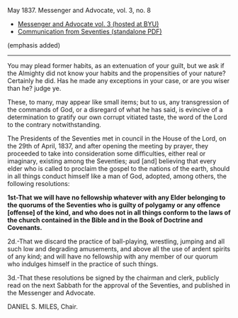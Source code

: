 May 1837. Messenger and Advocate, vol. 3, no. 8

* [Messenger and Advocate vol. 3 (hosted at BYU)](http://contentdm.lib.byu.edu/cdm/ref/collection/NCMP1820-1846/id/7468)
* [Communication from Seventies (standalone PDF)](https://docs.google.com/viewer?url=https://github.com/faenrandir/a_careful_examination/raw/690e66134f87e27e3542f13506f0ceadafb4ad26/documents/polygamy/denials/original-1837-05-Messenger-and-Advocate-vol3-no8-Communication-from-Seventies.pdf)

(emphasis added)

---

You may plead former habits, as an extenuation of your guilt, but we ask if the Almighty did not know your habits and the propensities of your nature? Certainly he did. Has he made any exceptions in your case, or are you wiser than he? judge ye.

These, to many, may appear like small items; but to us, any transgression of the commands of God, or a disregard of what he has said, is evincive of a determination to gratify our own corrupt vitiated taste, the word of the Lord to the contrary notwithstanding.

The Presidents of the Seventies met in council in the House of the Lord, on the 29th of April, 1837, and after opening the meeting by prayer, they proceeded to take into consideration some difficulties, either real or imaginary, existing among the Seventies; aud [and] believing that every elder who is called to proclaim the gospel to the nations of the earth, should in all things conduct himself like a man of God, adopted, among others, the following resolutions:

**1st-That we will have no fellowship whatever with any Elder belonging to the quorums of the Seventies who is guilty of polygamy or any offence [offense] of the kind, and who does not in all things conform to the laws of the church contained in the Bible and in the Book of Doctrine and Covenants.**

2d.-That we discard the practice of ball-playing, wrestling, jumping and all such low and degrading amusements, and above all the use of ardent spirits of any kind; and will have no fellowship with any member of our quorum who indulges himself in the practice of such things.

3d.-That these resolutions be signed by the chairman and clerk, publicly read on the next Sabbath for the approval of the Seventies, and published in the Messenger and Advocate.

DANIEL S. MILES, Chair.
